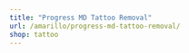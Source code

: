 ```yaml
---
title: "Progress MD Tattoo Removal"
url: /amarillo/progress-md-tattoo-removal/
shop: tattoo
---
```

